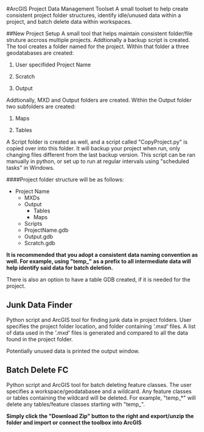 #ArcGIS Project Data Management Toolset
A small toolset to help create consistent project folder structures, identify idle/unused data within a project, and batch delete data within workspaces.

##New Project Setup
A small tool that helps maintain consistent folder/file struture accross multiple projects. Addtionally a backup script is created. The tool creates a folder named for the project. Within that folder a three geodatabases are created:

  1. User specifided Project Name

  2. Scratch

  3. Output

Addtionally, MXD and Output folders are created. Within the Output folder two subfolders are created:

  1. Maps

  2. Tables

A Script folder is created as well, and a script called "CopyProject.py" is copied over into this folder. It will backup your project when run, only changing files different from the last backup version. This script can be ran manually in python, or set up to run at regular intervals using "scheduled tasks" in Windows.

####Project folder structure will be as follows:
- Project Name
  - MXDs
  - Output
    - Tables
    - Maps
  - Scripts
  - ProjectName.gdb
  - Output.gdb
  - Scratch.gdb

**It is recommended that you adopt a consistent data naming convention as well. For example, using "temp_" as a prefix to all intermediate data will help identify said data for batch deletion.**

There is also an option to have a table GDB created, if it is needed for the project.

## Junk Data Finder
Python script and ArcGIS tool for finding junk data in project folders. User specifies the project folder location, and folder containing *'.mxd'* files. A list of data used in the *'.mxd'* files is generated and compared to all the data found in the project folder.

Potentially unused data is printed the output window.

## Batch Delete FC
Python script and ArcGIS tool for batch deleting feature classes. The user specifies a workspace/geodatabasee and a wildcard. Any feature classes or tables containing the wildcard will be deleted. For example, "temp_*" will delete any tables/feature classes starting with "temp_".

**Simply click the "Download Zip" button to the right and export/unzip the folder and import or connect the toolbox into ArcGIS**

